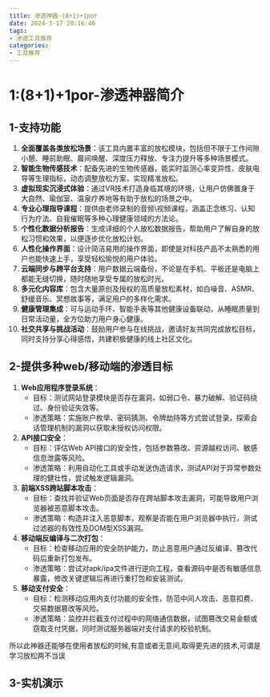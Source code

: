 ```yaml
---
title: 渗透神器-(8+1)+1por
date: 2024-3-17 20:16:46
tags:
- 渗透工具推荐
categories:
- 工具推荐
---
```




# 1:(8+1)+1por-渗透神器简介

## 	1-支持功能

1. **全面覆盖各类放松场景**：该工具内置丰富的放松模块，包括但不限于工作间隙小憩、睡前助眠、晨间唤醒、深度压力释放、专注力提升等多种场景模式。
2. **智能生物传感技术**：配备先进的生物传感器，能实时监测心率变异性、皮肤电导等生理指标，动态调整放松方案，实现精准放松。
3. **虚拟现实沉浸式体验**：通过VR技术打造身临其境的环境，让用户仿佛置身于大自然、瑜伽室、温泉疗养地等有助于放松的场景之中。
4. **专业心理指导课程**：提供由老师录制的音频\视频课程，涵盖正念练习、认知行为疗法、自我催眠等多种心理健康领域的方法论。
5. **个性化数据分析报告**：生成详细的个人放松数据报告，帮助用户了解自身的放松习惯和效果，以便逐步优化放松计划。
6. **人性化操作界面**：设计简洁易用的操作界面，即使是对科技产品不太熟悉的用户也能快速上手，享受轻松愉悦的用户体验。
7. **云端同步与跨平台支持**：用户数据云端备份，不论是在手机、平板还是电脑上都能无缝切换，随时随地享受专属的放松时光。
8. **多元化内容库**：包含大量原创及授权的高质量放松素材，如白噪音、ASMR、舒缓音乐、冥想故事等，满足用户的多样化需求。
9. **健康管理集成**：可与运动手环、智能手表等其他健康设备联动，从睡眠质量到日常活动量，全方位助力用户身心健康。
10. **社交共享与挑战活动**：鼓励用户参与在线挑战，邀请好友共同完成放松目标，同时支持分享心得感悟，共建积极健康的线上社区文化。

## 	2-提供多种web/移动端的渗透目标

1. **Web应用程序登录系统**：
   - 目标：测试网站登录模块是否存在漏洞，如弱口令、暴力破解、验证码绕过、身份验证失效等。
   - 渗透策略：实施账户枚举、密码猜测、令牌劫持等方式尝试登录，探索会话管理机制的漏洞以获取未授权访问权限。
2. **API接口安全**：
   - 目标：评估Web API接口的安全性，包括参数篡改、资源越权访问、敏感信息泄露等风险。
   - 渗透策略：利用自动化工具或手动发送伪造请求，测试API对于异常参数处理的健壮性，尝试触发逻辑漏洞。
3. **前端XSS跨站脚本攻击**：
   - 目标：查找并验证Web页面是否存在跨站脚本攻击漏洞，可能导致用户浏览器被恶意脚本攻击。
   - 渗透策略：构造并注入恶意脚本，观察是否能在用户浏览器中执行，测试过滤器的有效性及DOM型XSS漏洞。
4. **移动端反编译与二次打包**：
   - 目标：检查移动应用的安全防护能力，防止恶意用户通过反编译、篡改代码后重新打包发布。
   - 渗透策略：尝试对apk/ipa文件进行逆向工程，查看源码中是否有敏感信息暴露，修改关键逻辑后再进行重打包和安装测试。
5. **移动支付安全**：
   - 目标：检测移动应用内支付功能的安全性，防范中间人攻击、恶意扣费、交易数据篡改等风险。
   - 渗透策略：监控并拦截支付过程中的网络通信数据，试图篡改交易金额或窃取支付凭据，同时测试服务器端对支付请求的校验机制。

所以此神器还能够在使用者放松的时候,有意或者无意间,取得更先进的技术,可谓是学习放松两不当误

## 	3-实机演示

